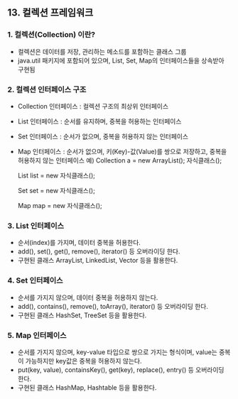 ## 13. 컬렉션 프레임워크

### 1. 컬렉션(Collection) 이란?
- 컬렉션은 데이터를 저장, 관리하는 메소드를 포함하는 클래스 그룹
- java.util 패키지에 포함되어 있으며, List, Set, Map의 인터페이스들을 상속받아 구현됨

### 2. 컬렉션 인터페이스 구조
- Collection 인터페이스 : 컬렉션 구조의 최상위 인터페이스
- List 인터페이스 : 순서를 유지하며, 중복을 허용하는 인터페이스
- Set 인터페이스 : 순서가 없으며, 중복을 허용하지 않는 인터페이스
- Map 인터페이스 : 순서가 없으며, 키(Key)-값(Value)를 쌍으로 저장하고, 중복을 허용하지 않는 인터페이스
예) Collection a = new ArrayList();
                       자식클래스();
   
   List list = new 자식클래스();
   
   Set set = new 자식클래스();
   
   Map map = new 자식클래스();
   
### 3. List 인터페이스
- 순서(index)를 가지며, 데이터 중복을 허용한다.
- add(), set(), get(), remove(), iterator() 등 오버라이딩 한다.
- 구현된 클래스 ArrayList, LinkedList, Vector 등을 활용한다.

### 4. Set 인터페이스
- 순서를 가지지 않으며, 데이터 중복을 허용하지 않는다.
- add(), contains(), remove(), toArray(), iterator() 등 오버라이딩 한다.
- 구현된 클래스 HashSet, TreeSet 등을 활용한다.

### 5. Map 인터페이스
- 순서를 가지지 않으며, key-value 타입으로 쌍으로 가지는 형식이며, value는 중복이 가능하지만 key값은 중복을 허용하지 않는다.
- put(key, value), containsKey(), get(key), replace(), entry() 등 오버라이딩 한다.
- 구현된 클래스 HashMap, Hashtable 등을 활용한다.
